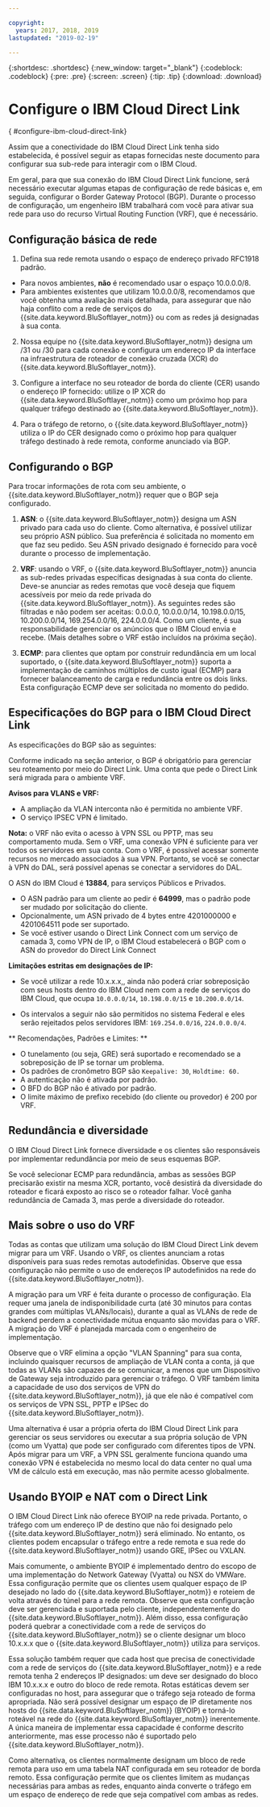 ```yaml
---

copyright:
  years: 2017, 2018, 2019
lastupdated: "2019-02-19"

---
```


{:shortdesc: .shortdesc}
{:new_window: target="_blank"}
{:codeblock: .codeblock}
{:pre: .pre}
{:screen: .screen}
{:tip: .tip}
{:download: .download}

# Configure o IBM Cloud Direct Link
{ #configure-ibm-cloud-direct-link}

Assim que a conectividade do IBM Cloud Direct Link tenha sido estabelecida, é possível seguir as etapas
fornecidas neste documento para configurar sua sub-rede para interagir com o IBM Cloud.

Em geral, para que sua conexão do IBM Cloud Direct Link funcione, será necessário executar algumas etapas de
configuração de rede básicas e, em seguida, configurar o Border Gateway Protocol (BGP). Durante o processo de configuração, um engenheiro IBM trabalhará com você para ativar sua rede para uso do
recurso Virtual Routing Function (VRF), que é necessário.

## Configuração básica de rede

1. Defina sua rede remota usando o espaço de endereço privado RFC1918 padrão. 
 * Para novos ambientes, **não** é recomendado usar o espaço
10.0.0.0/8. 
 * Para ambientes existentes que utilizam 10.0.0.0/8, recomendamos que você obtenha uma avaliação mais
detalhada, para assegurar que não haja conflito com a rede de serviços do
{{site.data.keyword.BluSoftlayer_notm}}
ou com as redes já designadas à sua conta.

2. Nossa equipe no {{site.data.keyword.BluSoftlayer_notm}} designa um /31 ou /30 para cada
conexão e configura um endereço IP da interface na infraestrutura de roteador de conexão cruzada (XCR) do
{{site.data.keyword.BluSoftlayer_notm}}.  

3. Configure a interface no seu roteador de borda do cliente (CER) usando o endereço IP fornecido:
utilize o IP XCR do {{site.data.keyword.BluSoftlayer_notm}} como um próximo hop para
qualquer tráfego destinado ao {{site.data.keyword.BluSoftlayer_notm}}. 

4. Para o tráfego de retorno, o {{site.data.keyword.BluSoftlayer_notm}} utiliza o IP do CER
designado como o próximo hop para qualquer tráfego destinado à rede remota, conforme anunciado via BGP.

## Configurando o BGP

Para trocar informações de rota com seu ambiente, o {{site.data.keyword.BluSoftlayer_notm}} requer
que o BGP seja configurado.  

1. **ASN**: o {{site.data.keyword.BluSoftlayer_notm}} designa um
ASN privado para cada uso do cliente. Como alternativa, é possível utilizar seu próprio ASN público. Sua preferência é
solicitada no momento em que faz seu pedido. Seu ASN privado designado é fornecido para você durante o processo
de implementação.

2. **VRF**: usando o VRF, o {{site.data.keyword.BluSoftlayer_notm}} anuncia
as sub-redes privadas específicas designadas à sua conta do cliente.  Deve-se anunciar as redes remotas que
você deseja que fiquem acessíveis por meio da rede privada do {{site.data.keyword.BluSoftlayer_notm}}. As seguintes redes são filtradas e não podem ser aceitas: 0.0.0.0, 10.0.0.0/14, 10.198.0.0/15, 10.200.0.0/14,
169.254.0.0/16, 224.0.0.0/4. Como um cliente, é sua responsabilidade gerenciar os anúncios
que o IBM Cloud envia e recebe. (Mais detalhes sobre o VRF estão incluídos na próxima seção).

3. **ECMP**: para clientes que optam por construir redundância em um local
suportado, o {{site.data.keyword.BluSoftlayer_notm}} suporta a implementação de caminhos múltiplos
de custo igual (ECMP) para fornecer balanceamento de carga e redundância entre os dois links. Esta
configuração ECMP deve ser solicitada no momento do pedido.

## Especificações do BGP para o IBM Cloud Direct Link 

As especificações do BGP são as seguintes:

Conforme indicado na seção anterior, o BGP é obrigatório para gerenciar seu roteamento por meio do Direct Link. Uma conta que pede o Direct Link será migrada para o ambiente VRF.

**Avisos para VLANS e VRF:**
 * A ampliação da VLAN interconta não é permitida no ambiente VRF. 
 * O serviço IPSEC VPN é limitado. 
 
**Nota:** o VRF não evita o acesso à VPN SSL ou PPTP, mas seu comportamento muda. Sem o VRF, uma conexão VPN é suficiente para ver todos os servidores em sua conta. Com o VRF, é possível acessar somente recursos no mercado associados à sua VPN. Portanto, se você se conectar à VPN do DAL, será possível apenas se conectar a servidores do DAL.

O ASN do IBM Cloud é **13884**, para serviços Públicos e Privados. 
 * O ASN padrão para um cliente ao pedir é **64999**, mas o padrão pode ser mudado por solicitação do cliente. 
 * Opcionalmente, um ASN privado de 4 bytes entre 4201000000 e 4201064511 pode ser suportado.
 * Se você estiver usando o Direct Link Connect com um serviço de camada 3, como VPN de IP, o IBM Cloud estabelecerá o BGP com o ASN do provedor do Direct Link Connect
   
**Limitações estritas em designações de IP:**
 * Se você utilizar a rede 10.x.x.x,, ainda não poderá criar sobreposição com seus hosts dentro do IBM Cloud nem com a rede de serviços do IBM Cloud, que ocupa `10.0.0.0/14`, `10.198.0.0/15` e `10.200.0.0/14`.  

 * Os intervalos a seguir não são permitidos no sistema Federal e eles serão rejeitados pelos servidores IBM: `169.254.0.0/16`, `224.0.0.0/4`.

** Recomendações, Padrões e Limites: **

 * O tunelamento (ou seja, GRE) será suportado e recomendado se a sobreposição de IP se tornar um problema.
 * Os padrões de cronômetro BGP são  ` Keepalive: 30 `,  ` Holdtime: 60. `
 * A autenticação não é ativada por padrão.
 * O BFD do BGP não é ativado por padrão.
 * O limite máximo de prefixo recebido (do cliente ou provedor) é 200 por VRF.

## Redundância e diversidade

O IBM Cloud Direct Link fornece diversidade e os clientes são responsáveis por implementar redundância por meio de seus
esquemas BGP.

Se você selecionar ECMP para redundância, ambas as sessões BGP precisarão existir na mesma XCR, portanto, você desistirá da
diversidade do roteador e ficará exposto ao risco se o roteador falhar. Você ganha redundância de Camada 3, mas perde a diversidade do roteador.

## Mais sobre o uso do VRF

Todas as contas que utilizam uma solução do IBM Cloud Direct Link devem migrar para um VRF. Usando o VRF, os
clientes anunciam a rotas disponíveis para suas redes remotas autodefinidas. Observe que essa
configuração não permite o uso de endereços IP autodefinidos
na rede do {{site.data.keyword.BluSoftlayer_notm}}.

A migração para um VRF é feita durante o processo de configuração. Ela requer uma janela de
indisponibilidade curta (até 30 minutos para contas grandes com múltiplas VLANs/locais),
durante a qual as VLANs de rede de backend perdem a conectividade mútua enquanto são movidas para o VRF. A migração
do VRF é planejada marcada com o engenheiro de implementação.

Observe que o VRF elimina a opção "VLAN Spanning" para sua conta, incluindo quaisquer
recursos de ampliação de VLAN conta a conta, já que todas as VLANs são capazes de se comunicar, a menos que um
Dispositivo de Gateway seja introduzido para gerenciar o tráfego. O VRF também limita a capacidade de uso dos
serviços de VPN do {{site.data.keyword.BluSoftlayer_notm}}, já que
ele não é compatível com os serviços de VPN SSL, PPTP e IPSec
do {{site.data.keyword.BluSoftlayer_notm}}.   

Uma alternativa é usar a própria oferta do IBM Cloud Direct Link para gerenciar os seus servidores ou executar a sua própria
solução de VPN (como um Vyatta) que pode ser configurado com diferentes tipos de VPN. Após migrar para um VRF, a VPN SSL geralmente funciona quando uma conexão VPN é estabelecida no mesmo
local do data center no qual uma VM de cálculo está em execução, mas não permite acesso
globalmente.

## Usando BYOIP e NAT com o Direct Link
O IBM Cloud Direct Link não oferece BYOIP na rede privada. Portanto, o
tráfego com um endereço IP de destino que não foi designado pelo
{{site.data.keyword.BluSoftlayer_notm}} será eliminado. No entanto, os clientes podem encapsular o
tráfego entre a rede remota e sua rede do {{site.data.keyword.BluSoftlayer_notm}} usando GRE,
IPSec ou VXLAN.  

Mais comumente, o ambiente BYOIP é implementado dentro do escopo de uma implementação do Network Gateway
(Vyatta) ou NSX do VMWare. Essa configuração permite que os clientes usem qualquer espaço de IP desejado no
lado do {{site.data.keyword.BluSoftlayer_notm}} e roteiem de volta através do túnel para a
rede remota. Observe que esta configuração deve ser gerenciada e suportada pelo cliente, independentemente do
{{site.data.keyword.BluSoftlayer_notm}}. Além disso, essa configuração poderá quebrar a conectividade
com a rede de serviços do {{site.data.keyword.BluSoftlayer_notm}} se o cliente designar um
bloco 10.x.x.x que o {{site.data.keyword.BluSoftlayer_notm}} utiliza para serviços. 

Essa solução também requer que cada host que precisa de conectividade com a rede de serviços do {{site.data.keyword.BluSoftlayer_notm}}
e a rede remota tenha 2 endereços IP designados: um deve ser designado do bloco IBM 10.x.x.x e outro do bloco de
rede remota. Rotas estáticas devem ser configuradas no host, para assegurar que o tráfego seja roteado de forma
apropriada. Não será possível designar um espaço de IP diretamente nos hosts do
{{site.data.keyword.BluSoftlayer_notm}} (BYOIP) e torná-lo roteável na rede do
{{site.data.keyword.BluSoftlayer_notm}} inerentemente. A única maneira de implementar essa capacidade
é conforme descrito anteriormente, mas esse processo não é suportado pelo
{{site.data.keyword.BluSoftlayer_notm}}.

Como alternativa, os clientes normalmente designam um bloco de rede remota para uso em uma
tabela NAT configurada em seu roteador de borda remoto. Essa configuração
permite que os clientes limitem as mudanças necessárias para ambas as redes, enquanto ainda converte o
tráfego em um espaço de endereço de rede que seja compatível com ambas as redes.


